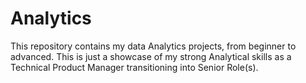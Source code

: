 # Analytics
This repository contains my data Analytics projects, from beginner to advanced. This is just a showcase of my strong Analytical skills as a Technical Product Manager transitioning into Senior Role(s).

